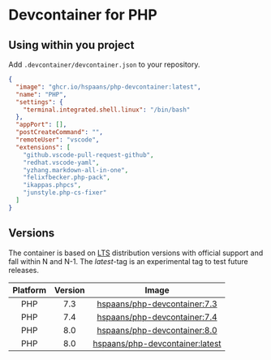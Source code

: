 # Devcontainer for PHP

## Using within you project

Add `.devcontainer/devcontainer.json` to your repository.

```json
{
  "image": "ghcr.io/hspaans/php-devcontainer:latest",
  "name": "PHP",
  "settings": {
    "terminal.integrated.shell.linux": "/bin/bash"
  },
  "appPort": [],
  "postCreateCommand": "",
  "remoteUser": "vscode",
  "extensions": [
    "github.vscode-pull-request-github",
    "redhat.vscode-yaml",
    "yzhang.markdown-all-in-one",
    "felixfbecker.php-pack",
    "ikappas.phpcs",
    "junstyle.php-cs-fixer"
  ]
}
```

## Versions

The container is based on [LTS](https://en.wikipedia.org/wiki/Long-term_support) distribution versions with official support and fall within N and N-1. The *latest*-tag is an experimental tag to test future releases.

| Platform | Version | Image |
|:--------:|:-------:|:-----:|
| PHP      | 7.3     | [hspaans/php-devcontainer:7.3][php-devcontainer:7.3] |
| PHP      | 7.4     | [hspaans/php-devcontainer:7.4][php-devcontainer:7.4] |
| PHP      | 8.0     | [hspaans/php-devcontainer:8.0][php-devcontainer:8.0] |
| PHP      | 8.0     | [hspaans/php-devcontainer:latest][php-devcontainer:latest] |

[php-devcontainer:latest]: ghcr.io/hspaans/php-devcontainer:latest
[php-devcontainer:7.3]: ghcr.io/hspaans/php-devcontainer:7.3
[php-devcontainer:7.4]: ghcr.io/hspaans/php-devcontainer:7.4
[php-devcontainer:8.0]: ghcr.io/hspaans/php-devcontainer:8.0
